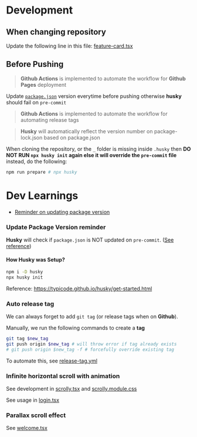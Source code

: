 # Development

## When changing repository

Update the following line in this file: [feature-card.tsx](<./src/components/(welcome)/feature-card.tsx#L7>)

## Before Pushing

> **Github Actions** is implemented to automate the workflow for **Github Pages** deployment

Update [`package.json`](./package.json#L4) version everytime before pushing otherwise **husky** should fail on `pre-commit`

> **Github Actions** is implemented to automate the workflow for automating release tags

> **Husky** will automatically reflect the version number on package-lock.json based on package.json

When cloning the repository, or the `_` folder is missing inside `.husky` then
**DO NOT RUN `npx husky init` again else it will override the `pre-commit` file** instead, do the following:

```bash
npm run prepare # npx husky
```

# Dev Learnings

- [Reminder on updating package version](#update-package-version-reminder)

### Update Package Version reminder

**Husky** will check if `package.json` is NOT updated on `pre-commit`.
([See reference](./.husky/pre-commit))

#### How Husky was Setup?

```bash
npm i -D husky
npx husky init
```

Reference: https://typicode.github.io/husky/get-started.html

### Auto release tag

We can always forget to add `git tag` (or release tags when on **Github**).

Manually, we run the following commands to create a **tag**

```bash
git tag $new_tag
git push origin $new_tag # will throw error if tag already exists
# git push origin $new_tag -f # forcefully override existing tag
```

To automate this, see [release-tag.yml](./.github/workflows/release-tag.yml)

### Infinite horizontal scroll with animation

See development in [scrolly.tsx](./src/components/scrolly.tsx#L24-L31) and [scrolly.module.css](./src/components/scrolly.module.css)

See usage in [login.tsx](./src/app/pages/login.tsx#L47-L68)

### Parallax scroll effect

See [welcome.tsx](./src/welcome.tsx#L50)
